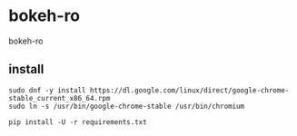 # bokeh-ro
bokeh-ro

## install
```
sudo dnf -y install https://dl.google.com/linux/direct/google-chrome-stable_current_x86_64.rpm
sudo ln -s /usr/bin/google-chrome-stable /usr/bin/chromium

pip install -U -r requirements.txt
```
